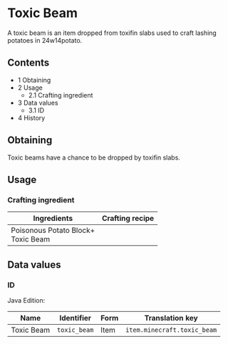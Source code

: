# Toxic Beam
A toxic beam is an item dropped from toxifin slabs used to craft lashing potatoes in 24w14potato.

## Contents
- 1 Obtaining
- 2 Usage
	- 2.1 Crafting ingredient
- 3 Data values
	- 3.1 ID
- 4 History

## Obtaining
Toxic beams have a chance to be dropped by toxifin slabs.

## Usage
### Crafting ingredient
| Ingredients                            | Crafting recipe |
|----------------------------------------|-----------------|
| Poisonous Potato Block+<br/>Toxic Beam |                 |

## Data values
### ID
Java Edition:

| Name       | Identifier   | Form | Translation key             |
|------------|--------------|------|-----------------------------|
| Toxic Beam | `toxic_beam` | Item | `item.minecraft.toxic_beam` |


